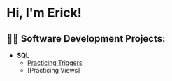 <h1>Hi, I'm Erick! 

<h2>👨‍💻 Software Development Projects:</h2>

- <b>SQL</b>
  - [Practicing Triggers](https://github.com/epena527/Triggers-Practice)
  - [Practicing Views]


